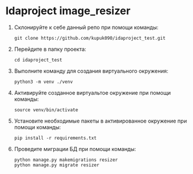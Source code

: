 # Idaproject image_resizer

1. Склонируйте к себе данный репо при помощи команды:

    ```code
    git clone https://github.com/kupuk090/idaproject_test.git
    ```

1. Перейдите в папку проекта:

    ```code
    cd idaproject_test
    ```

1. Выполните команду для создания виртуального окружения:

    ```code
    python3 -m venv ./venv
    ```

1. Активируйте созданное виртуальтое окружение при помощи команды:

    ```code
    source venv/bin/activate
    ```

1. Установите необходимые пакеты в активированное окружение при помощи команды:

    ```code
    pip install -r requirements.txt
    ```

1. Проведите миграции БД при помощи команды:

    ```code
    python manage.py makemigrations resizer
    python manage.py migrate resizer
    ```
